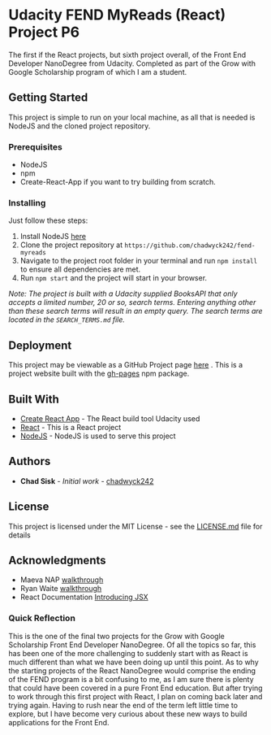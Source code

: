 # Udacity FEND MyReads (React) Project P6

The first if the React projects, but sixth project overall, of the Front End Developer NanoDegree from Udacity. Completed as part of the Grow with Google Scholarship program of which I am a student.

## Getting Started

This project is simple to run on your local machine, as all that is needed is NodeJS and the cloned project repository.


### Prerequisites

* NodeJS
* npm
* Create-React-App if you want to try building from scratch.


### Installing

Just follow these steps:

1. Install NodeJS [here](https://nodejs.org/en/download/)
2. Clone the project repository at `https://github.com/chadwyck242/fend-myreads`
3. Navigate to the project root folder in your terminal and run `npm install` to ensure all dependencies are met.
4. Run `npm start` and the project will start in your browser.

*Note: The project is built with a Udacity supplied BooksAPI that only accepts a limited number, 20 or so, search terms. Entering anything other than these search terms will result in an empty query. The search terms are located in the `SEARCH_TERMS.md` file.*



## Deployment

This project may be viewable as a GitHub Project page [here](https://chadwyck242.github.io/fend-myreads/) . This is a project website built with the [gh-pages](https://www.npmjs.com/package/gh-pages) npm package.

## Built With

* [Create React App](https://github.com/facebookincubator/create-react-app) - The React build tool Udacity used
* [React](https://reactjs.org/) - This is a React project
* [NodeJS](https://nodejs.org/en/) - NodeJS is used to serve this project

## Authors

* **Chad Sisk** - *Initial work* - [chadwyck242](https://github.com/chadwyck242)

## License

This project is licensed under the MIT License - see the [LICENSE.md](LICENSE.md) file for details

## Acknowledgments

* Maeva NAP [walkthrough](https://www.youtube.com/watch?v=i6L2jLHV9j8)
* Ryan Waite [walkthrough](https://www.youtube.com/watch?v=acJHkd6K5kI&feature=youtu.be)
* React Documentation [Introducing JSX](https://reactjs.org/docs/introducing-jsx.html)

### Quick Reflection
This is the one of the final two projects for the Grow with Google Scholarship Front End Developer NanoDegree. Of all the topics so far, this has been one of the more challenging to suddenly start with as React is much different than what we have been doing up until this point. As to why the starting projects of the React NanoDegree would comprise the ending of the FEND program is a bit confusing to me, as I am sure there is plenty that could have been covered in a pure Front End education. But after trying to work through this first project with React, I plan on coming back later and trying again. Having to rush near the end of the term left little time to explore, but I have become very curious about these new ways to build applications for the Front End.
